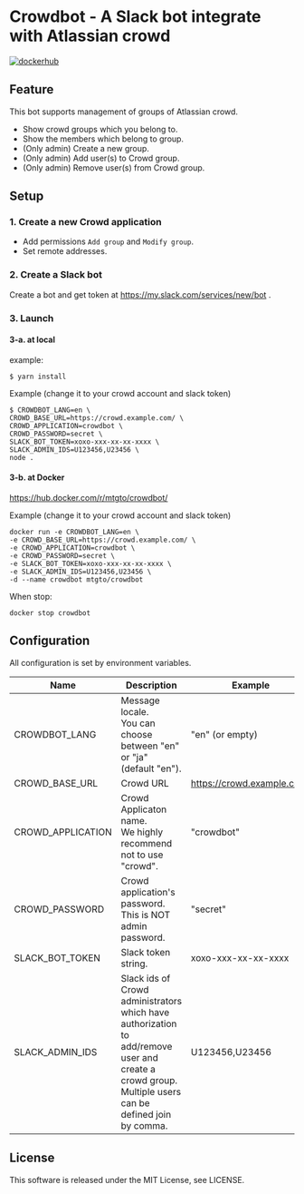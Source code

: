 # Crowdbot - A Slack bot integrate with Atlassian crowd

[![dockerhub](https://img.shields.io/docker/automated/mtgto/crowdbot.svg)](https://hub.docker.com/r/mtgto/crowdbot/)

## Feature

This bot supports management of groups of Atlassian crowd.

-   Show crowd groups which you belong to.
-   Show the members which belong to group.
-   (Only admin) Create a new group.
-   (Only admin) Add user(s) to Crowd group.
-   (Only admin) Remove user(s) from Crowd group.

## Setup

### 1. Create a new Crowd application

-   Add permissions `Add group` and `Modify group`.
-   Set remote addresses.

### 2. Create a Slack bot

Create a bot and get token at https://my.slack.com/services/new/bot .

### 3. Launch

#### 3-a. at local

example:

```console
$ yarn install
```

Example (change it to your crowd account and slack token)

```console
$ CROWDBOT_LANG=en \
CROWD_BASE_URL=https://crowd.example.com/ \
CROWD_APPLICATION=crowdbot \
CROWD_PASSWORD=secret \
SLACK_BOT_TOKEN=xoxo-xxx-xx-xx-xxxx \
SLACK_ADMIN_IDS=U123456,U23456 \
node .
```

#### 3-b. at Docker

https://hub.docker.com/r/mtgto/crowdbot/

Example (change it to your crowd account and slack token)

```console
docker run -e CROWDBOT_LANG=en \
-e CROWD_BASE_URL=https://crowd.example.com/ \
-e CROWD_APPLICATION=crowdbot \
-e CROWD_PASSWORD=secret \
-e SLACK_BOT_TOKEN=xoxo-xxx-xx-xx-xxxx \
-e SLACK_ADMIN_IDS=U123456,U23456 \
-d --name crowdbot mtgto/crowdbot
```

When stop:

```console
docker stop crowdbot
```

## Configuration

All configuration is set by environment variables.

| Name              | Description                                                                                                                                              | Example                    |
| ----------------- | -------------------------------------------------------------------------------------------------------------------------------------------------------- | -------------------------- |
| CROWDBOT_LANG     | Message locale. <br/>You can choose between "en" or "ja" (default "en").                                                                                 | "en" (or empty)            |
| CROWD_BASE_URL    | Crowd URL                                                                                                                                                | https://crowd.example.com/ |
| CROWD_APPLICATION | Crowd Applicaton name. <br/>We highly recommend not to use "crowd".                                                                                      | "crowdbot"                 |
| CROWD_PASSWORD    | Crowd application's password. This is NOT admin password.                                                                                                | "secret"                   |
| SLACK_BOT_TOKEN   | Slack token string.                                                                                                                                      | xoxo-xxx-xx-xx-xxxx        |
| SLACK_ADMIN_IDS   | Slack ids of Crowd administrators which have authorization to add/remove user and create a crowd group.<br/>Multiple users can be defined join by comma. | U123456,U23456             |

## License

This software is released under the MIT License, see LICENSE.
